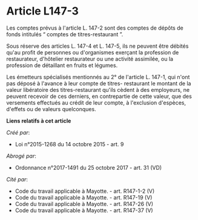 # Article L147-3

Les comptes prévus à l'article L. 147-2 sont des comptes de dépôts de fonds intitulés “ comptes de titres-restaurant ”. 

Sous réserve des articles L. 147-4 et L. 147-5, ils ne peuvent être débités qu'au profit de personnes ou d'organismes
exerçant la profession de restaurateur, d'hôtelier restaurateur ou une activité assimilée, ou la profession de détaillant en
fruits et légumes. 

Les émetteurs spécialisés mentionnés au 2° de l'article L. 147-1, qui n'ont pas déposé à l'avance à leur compte de titres-
restaurant le montant de la valeur libératoire des titres-restaurant qu'ils cèdent à des employeurs, ne peuvent recevoir de
ces derniers, en contrepartie de cette valeur, que des versements effectués au crédit de leur compte, à l'exclusion
d'espèces, d'effets ou de valeurs quelconques.

**Liens relatifs à cet article**

_Créé par_:

  - Loi n°2015-1268 du 14 octobre 2015 - art. 9

_Abrogé par_:

  - Ordonnance n°2017-1491 du 25 octobre 2017 - art. 31 (VD)

_Cité par_:

  - Code du travail applicable à Mayotte. - art. R147-1-2 (V)
  - Code du travail applicable à Mayotte. - art. R147-19 (V)
  - Code du travail applicable à Mayotte. - art. R147-26 (V)
  - Code du travail applicable à Mayotte. - art. R147-37 (V)
